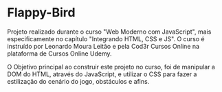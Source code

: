 # Flappy-Bird

Projeto realizado durante o curso "Web Moderno com JavaScript", mais especificamente no capítulo "Integrando HTML, CSS e JS". O curso é instruído por Leonardo Moura Leitão e pela Cod3r Cursos Online na plataforma de Cursos Online Udemy.

O Objetivo principal ao construir este projeto no curso, foi de manipular a DOM do HTML, através do JavaScript, e utilizar o CSS para fazer a estilização do cenário do jogo, obstáculos e afins.
